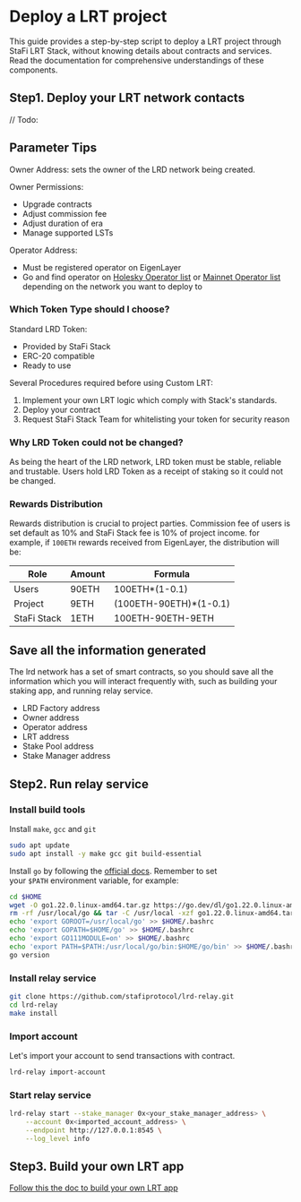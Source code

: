 # Deploy a LRT project

This guide provides a step-by-step script to deploy a LRT project through StaFi LRT Stack, without knowing details about contracts and services. Read the documentation for comprehensive understandings of these components.

## Step1. Deploy your LRT network contacts

// Todo:

## Parameter Tips

Owner Address: sets the owner of the LRD network being created.

Owner Permissions:
- Upgrade contracts
- Adjust commission fee
- Adjust duration of era
- Manage supported LSTs

Operator Address:
- Must be registered operator on EigenLayer
- Go and find operator on [Holesky Operator list](https://holesky.eigenlayer.xyz/operator) or [Mainnet Operator list](https://app.eigenlayer.xyz/operator) depending on the network you want to deploy to

### Which Token Type should I choose?

Standard LRD Token:
- Provided by StaFi Stack
- ERC-20 compatible
- Ready to use

Several Procedures required before using Custom LRT:
1. Implement your own LRT logic which comply with Stack's standards.
2. Deploy your contract
3. Request StaFi Stack Team for whitelisting your token for security reason

### Why LRD Token could not be changed?
As being the heart of the LRD network, LRD token must be stable, reliable and trustable. Users hold LRD Token as a receipt of staking so it could not be changed.

### Rewards Distribution

Rewards distribution is crucial to project parties. Commission fee of users is set default as 10% and StaFi Stack fee is 10% of project income. for example, if `100ETH` rewards received from EigenLayer, the distribution will be:

| Role | Amount | Formula |
|---------------|--------|-------|
|  Users        |  90ETH | 100ETH*(1-0.1)  |
|  Project      |  9ETH  | (100ETH-90ETH)*(1-0.1)  |
|  StaFi Stack  |  1ETH  | 100ETH-90ETH-9ETH  |

## Save all the information generated

The lrd network has a set of smart contracts, so you should save all the information which you will interact frequently with, such as building your staking app, and running relay service.

- LRD Factory address
- Owner address
- Operator address
- LRT address
- Stake Pool address
- Stake Manager address

## Step2. Run relay service

### Install build tools

Install `make`, `gcc` and `git`

```bash
sudo apt update
sudo apt install -y make gcc git build-essential
```

Install `go` by following the [official docs](https://golang.org/doc/install). Remember to set your `$PATH` environment variable, for example:

```bash
cd $HOME
wget -O go1.22.0.linux-amd64.tar.gz https://go.dev/dl/go1.22.0.linux-amd64.tar.gz
rm -rf /usr/local/go && tar -C /usr/local -xzf go1.22.0.linux-amd64.tar.gz && rm go1.22.0.linux-amd64.tar.gz
echo 'export GOROOT=/usr/local/go' >> $HOME/.bashrc
echo 'export GOPATH=$HOME/go' >> $HOME/.bashrc
echo 'export GO111MODULE=on' >> $HOME/.bashrc
echo 'export PATH=$PATH:/usr/local/go/bin:$HOME/go/bin' >> $HOME/.bashrc && . $HOME/.bashrc
go version
```

### Install relay service

```bash
git clone https://github.com/stafiprotocol/lrd-relay.git
cd lrd-relay
make install
```

### Import account

Let's import your account to send transactions with contract.

```bash
lrd-relay import-account
```

### Start relay service

```bash
lrd-relay start --stake_manager 0x<your_stake_manager_address> \
    --account 0x<imported_account_address> \
    --endpoint http://127.0.0.1:8545 \
    --log_level info
```

## Step3. Build your own LRT app

[Follow this the doc to build your own LRT app](app.html)